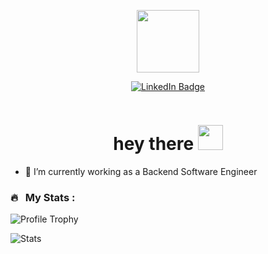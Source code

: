 <p align="center"><img src="https://media.giphy.com/media/M9gbBd9nbDrOTu1Mqx/giphy.gif" width="100"/></p>
<p align="center">
<a href="https://www.linkedin.com/in/danielvieiravega"><img src="https://img.shields.io/badge/LinkedIn-blue?style=for-the-badge&logo=linkedin&logoColor=white" alt="LinkedIn Badge"></a>
</p>
</p>
<p align="center"><img src="https://komarev.com/ghpvc/?username=danielvieiravega&style=flat-square&color=blue" alt=""></p>

<h1 align="center">hey there <img src="https://media.giphy.com/media/hvRJCLFzcasrR4ia7z/giphy.gif" width="40"></h1>

- 🔭 I’m currently working as a Backend Software Engineer

### 🔥 &nbsp; My Stats :
![Profile Trophy](https://github-profile-trophy.vercel.app/?username=danielvieiravega&theme=dracula)

![Stats](https://github-readme-stats.vercel.app/api/?username=danielvieiravega&theme=dracula)

<!-- <p align="center"><img src="https://media.giphy.com/media/dWesBcTLavkZuG35MI/giphy.gif" width="600" height="300"  /></p> -->
